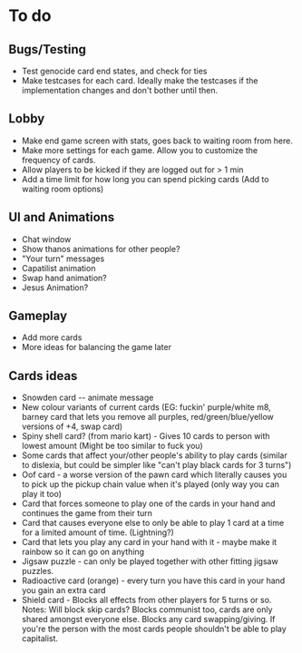 # To do

## Bugs/Testing
* Test genocide card end states, and check for ties
* Make testcases for each card. Ideally make the testcases if the implementation changes and don't bother until then.

## Lobby
* Make end game screen with stats, goes back to waiting room from here.
* Make more settings for each game. Allow you to customize the frequency of cards.
* Allow players to be kicked if they are logged out for > 1 min
* Add a time limit for how long you can spend picking cards (Add to waiting room options)

## UI and Animations
* Chat window
* Show thanos animations for other people?
* "Your turn" messages
* Capatilist animation
* Swap hand animation?
* Jesus Animation?

## Gameplay
* Add more cards
* More ideas for balancing the game later

## Cards ideas
* Snowden card -- animate message
* New colour variants of current cards (EG: fuckin' purple/white m8, barney card that lets you remove all purples, red/green/blue/yellow versions of +4, swap card)
* Spiny shell card? (from mario kart) - Gives 10 cards to person with lowest amount (Might be too similar to fuck you)
* Some cards that affect your/other people's ability to play cards (similar to dislexia, but could be simpler like "can't play black cards for 3 turns")
* Oof card - a worse version of the pawn card which literally causes you to pick up the pickup chain value when it's played (only way you can play it too)
* Card that forces someone to play one of the cards in your hand and continues the game from their turn
* Card that causes everyone else to only be able to play 1 card at a time for a limited amount of time. (Lightning?)
* Card that lets you play any card in your hand with it - maybe make it rainbow so it can go on anything
* Jigsaw puzzle - can only be played together with other fitting jigsaw puzzles.
* Radioactive card (orange) - every turn you have this card in your hand you gain an extra card
* Shield card - Blocks all effects from other players for 5 turns or so. Notes: Will block skip cards? Blocks communist too, cards are only shared amongst everyone else. Blocks any card swapping/giving. If you're the person with the most cards people shouldn't be able to play capitalist.